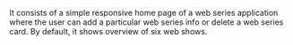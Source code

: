 It consists of a simple responsive home page of a web series application where the user can add a particular web series info or delete a web series card.
By default, it shows overview of six web shows.

